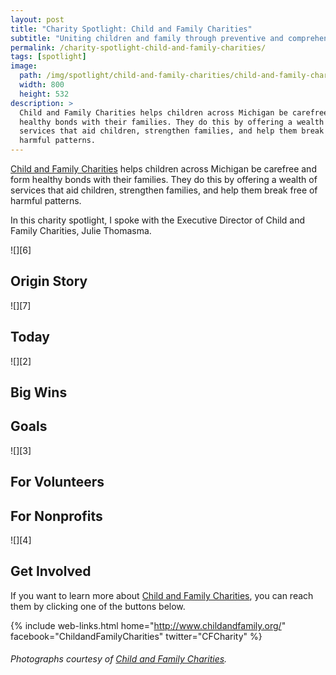```yaml
---
layout: post
title: "Charity Spotlight: Child and Family Charities"
subtitle: "Uniting children and family through preventive and comprehensive support in times of crisis."
permalink: /charity-spotlight-child-and-family-charities/
tags: [spotlight]
image:
  path: /img/spotlight/child-and-family-charities/child-and-family-charities-.jpg
  width: 800
  height: 532
description: >
  Child and Family Charities helps children across Michigan be carefree and form
  healthy bonds with their families. They do this by offering a wealth of
  services that aid children, strengthen families, and help them break free of
  harmful patterns.
---
```


[Child and Family Charities][1] helps children across Michigan be carefree and form healthy bonds with their families. They do this by offering a wealth of services that aid children, strengthen families, and help them break free of harmful patterns.

In this charity spotlight, I spoke with the Executive Director of Child and Family Charities, Julie Thomasma.

![][6]

## Origin Story



![][7]

## Today



![][2]

## Big Wins



## Goals



![][3]

## For Volunteers



## For Nonprofits



![][4]

## Get Involved

If you want to learn more about [Child and Family Charities][1], you can reach them by clicking one of the buttons below.

{% include web-links.html home="http://www.childandfamily.org/" facebook="ChildandFamilyCharities" twitter="CFCharity" %}

###### Photographs courtesy of [Child and Family Charities][1].



[1]: http://www.voiceless-mi.org/ "Child and Family Charities Homepage"
